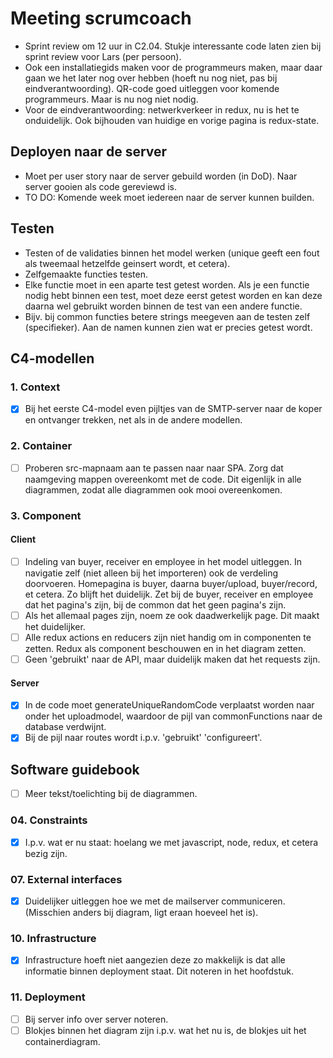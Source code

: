 # Meeting scrumcoach

- Sprint review om 12 uur in C2.04. Stukje interessante code laten zien bij sprint review voor Lars (per persoon).
- Ook een installatiegids maken voor de programmeurs maken, maar daar gaan we het later nog over hebben (hoeft nu nog niet, pas bij eindverantwoording). QR-code goed uitleggen voor komende programmeurs. Maar is nu nog niet nodig.
- Voor de eindverantwoording: netwerkverkeer in redux, nu is het te onduidelijk. Ook bijhouden van huidige en vorige pagina is redux-state.

## Deployen naar de server

- Moet per user story naar de server gebuild worden (in DoD). Naar server gooien als code gereviewd is.
- TO DO: Komende week moet iedereen naar de server kunnen builden.

## Testen

- Testen of de validaties binnen het model werken (unique geeft een fout als tweemaal hetzelfde geinsert wordt, et cetera).
- Zelfgemaakte functies testen.
- Elke functie moet in een aparte test getest worden. Als je een functie nodig hebt binnen een test, moet deze eerst getest worden en kan deze daarna wel gebruikt worden binnen de test van een andere functie.
- Bijv. bij common functies betere strings meegeven aan de testen zelf (specifieker). Aan de namen kunnen zien wat er precies getest wordt.

## C4-modellen

### 1. Context

- [x] Bij het eerste C4-model even pijltjes van de SMTP-server naar de koper en ontvanger trekken, net als in de andere modellen.

### 2. Container

- [ ] Proberen src-mapnaam aan te passen naar naar SPA. Zorg dat naamgeving mappen overeenkomt met de code. Dit eigenlijk in alle diagrammen, zodat alle diagrammen ook mooi overeenkomen.

### 3. Component

#### Client

- [ ] Indeling van buyer, receiver en employee in het model uitleggen. In navigatie zelf (niet alleen bij het importeren) ook de verdeling doorvoeren. Homepagina is buyer, daarna buyer/upload, buyer/record, et cetera. Zo blijft het duidelijk. Zet bij de buyer, receiver en employee dat het pagina's zijn, bij de common dat het geen pagina's zijn.
- [ ] Als het allemaal pages zijn, noem ze ook daadwerkelijk page. Dit maakt het duidelijker.
- [ ] Alle redux actions en reducers zijn niet handig om in componenten te zetten. Redux als component beschouwen en in het diagram zetten.
- [ ] Geen 'gebruikt' naar de API, maar duidelijk maken dat het requests zijn.

#### Server

- [x] In de code moet generateUniqueRandomCode verplaatst worden naar onder het uploadmodel, waardoor de pijl van commonFunctions naar de database verdwijnt.
- [x] Bij de pijl naar routes wordt i.p.v. 'gebruikt' 'configureert'.

## Software guidebook

- [ ] Meer tekst/toelichting bij de diagrammen.

### 04. Constraints

- [x] I.p.v. wat er nu staat: hoelang we met javascript, node, redux, et cetera bezig zijn. 

### 07. External interfaces

- [x] Duidelijker uitleggen hoe we met de mailserver communiceren. (Misschien anders bij diagram, ligt eraan hoeveel het is).

### 10. Infrastructure

- [x] Infrastructure hoeft niet aangezien deze zo makkelijk is dat alle informatie binnen deployment staat. Dit noteren in het hoofdstuk.

### 11. Deployment

- [ ] Bij server info over server noteren.
- [ ] Blokjes binnen het diagram zijn i.p.v. wat het nu is, de blokjes uit het containerdiagram.

